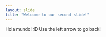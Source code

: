 ```yaml
---
layout: slide
title: "Welcome to our second slide!"
---
```

Hola mundo! :D
Use the left arrow to go back!
